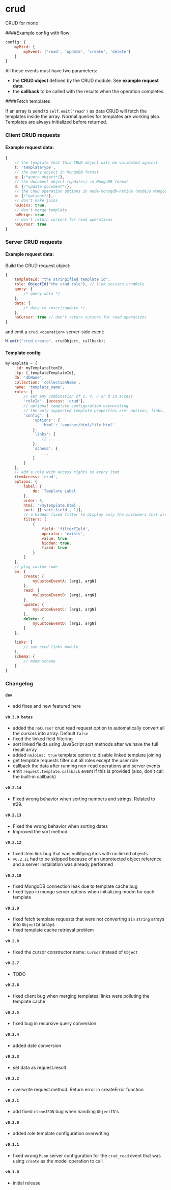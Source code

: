 crud
====

CRUD for mono

####Example config with flow:

```js
config: {
    myMiid: {
        myEvent: ['read', 'update', 'create', 'delete']
    }
}
```

All these events must have two parameters:

 * the **CRUD object** defined by the CRUD module. See **example request data**.
 * the **callback** to be called with the results when the operation completes.

####Fetch templates

If an array is send to `self.emit('read')` as data CRUD will fetch the templates inside the array.
Normal queries for templates are working also.
Templates are always initialized before returned.

### Client CRUD requests

#### Example request data:

```js
{
    // the template that this CRUD object will be validated against
    t: 'templateType',
    // the query object in MongoDB format
    q: {/*query object*/},
    // the document object (updates) in MongoDB format
    d: {/*update document*/},
    // the CRUD operation options in node-monogdb-native (NodeJs MongoDb driver) format
    o: {/*options*/},
    // don't make joins
    noJoins: true,
    // don't merge template
    noMerge: true,
    // don't return cursors for read operations
    noCursor: true
}
```

### Server CRUD requests

#### Example request data:

Build the CRUD request object:

```js
{
    templateId: "the stringified template id",
    role: ObjectId("the crud role"), // link.session.crudRole
    query: {
        /* query data */
    },
    data: {
        /* data to insert/update */
    },
    noCursor: true // don't return cursors for read operations
}
```

and emit a `crud.<operation>` server-side event:

```js
M.emit("crud.create", crudObject, callback);
```

#### Template config

```js
myTemplate = {
    _id: myTemplateItemId,
    _tp: [_templateTemplateId],
    db: 'dbName',
    collection: 'collectionName',
    name: 'template_name',
    roles: {
        // set any combination of c, r, u or d in access
        'roleId': {access: 'crud'},
        // optional template configuration overwriting
        // the only supported template properties are: options, links, and schema
        'config': {
            'options': {
                'html': 'another/html/file.html'
            },
            'links': {
                // ...
            },
            'schema': {
                ...
            }
        }
    },
    // add a role with access rights to every item
    itemAccess: 'crud',
    options: {
        label: {
            de: 'Template Label'
        },
        order: 5,
        html: '/myTemplate.html',
        sort: [['sort.field', 1]],
        // a hidden fixed filter to display only the customers that are HB
        filters: [
            {
                field: 'filterFIeld',
                operator: 'exists',
                value: true,
                hidden: true,
                fixed: true
            }
        ]
    },
    // plug custom code
    on: {
        create: {
            myCustomEventA: [arg1, argN]
        },
        read: {
            myCustomEventB: [arg1, argN]
        },
        update: {
            myCustomEventC: [arg1, argN]
        },
        delete: {
            myCustomEventD: [arg1, argN]
        }
    },

    links: [
        // see crud links module
    ],
    schema: {
        // modm schema
    }
}
```

### Changelog

#### `dev`
- add fixes and new featured here

#### `v0.3.0 betas`
- added the `noCursor` crud read request option to automatically convert all the cursors into array. Default `false`
- fixed the linked field filtering
- sort linked fields using JavaScript sort methods after we have the full result array
- added `noJoins: true` template option to disable linked template joining
- get template requests filter out all roles except the user role
- callback the data after running non-read operations and server events
- emit `request.template.callback` event if this is provided (also, don't call the built-in callback)

#### `v0.2.14`
- Fixed wrong behavior when sorting numbers and strings. Related to #29.

#### `v0.2.13`
- Fixed the wrong behavior when sorting dates
- Improved the sort method.

#### `v0.2.12`
- fixed item link bug that was nullifying itms with no linked objects
- `v0.2.11` had to be skipped because of an unprotected object reference and a server installation was already performed

#### `v0.2.10`
- fixed MongoDB connection leak due to template cache bug
- fixed typo in mongo server options when initializing modm for each template

#### `v0.2.9`
- fixed fetch template requests that were not converting `$in` `string` arrays into `ObjectId` arrays
- fixed template cache retrieval problem

#### `v0.2.8`
- fixed the cursor constructor name: `Cursor` instead of `Object`

#### `v0.2.7`
- TODO

#### `v0.2.6`

- fixed client bug when merging templates: links were polluting the template cache

#### `v0.2.5`

- fixed bug in recursive query conversion

#### `v0.2.4`

- added date conversion

#### `v0.2.3`

- set data as request.result

#### `v0.2.2`

- overwrite request.method. Return error in createError function

#### `v0.2.1`

- add fixed `cloneJSON` bug when handling `ObjectID`'s

#### `v0.2.0`

- added role template configuration overwriting

#### `v0.1.1`

- fixed wrong `M.on` server configuration for the `crud_read` event that was using `create` as the model operation to call

#### `v0.1.0`

- initial release
